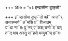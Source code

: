 +++
title = "०३ इन्द्रासोमा दुष्कृतो"

+++
इ᳓न्द्रासोमा दुष्कृ᳓तो वव्रे᳓ अन्त᳓र्  
अनारम्भणे᳓ त᳓मसि प्र᳓ विध्यतम्  
य᳓था ना᳓तः पु᳓नर् ए᳓कश् चनो᳓द᳓यत्  
त᳓द् वाम् अस्तु स᳓हसे मन्युम᳓च् छ᳓वः